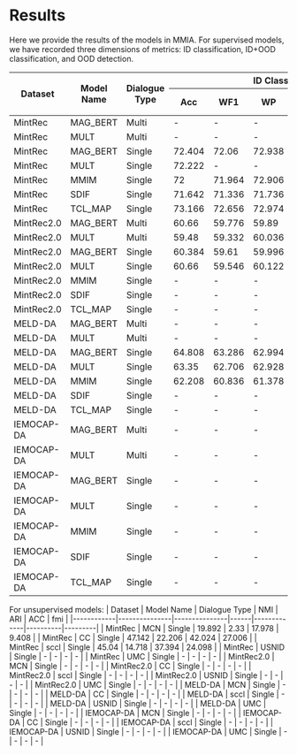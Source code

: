 # Results
Here we provide the results of the models in MMIA. For supervised models, we have recorded three dimensions of metrics: ID classification, ID+OOD classification, and OOD detection.

<table>
  <thead>
    <tr>
      <th rowspan="2">Dataset</th>
      <th rowspan="2">Model Name</th>
      <th rowspan="2">Dialogue Type</th>
      <th colspan="6">ID Classification</th>
      <th colspan="4">ID+OOD Classification</th>
      <th colspan="5">OOD Detection</th>
    </tr>
    <tr>
      <th>Acc</th>
      <th>WF1</th>
      <th>WP</th>
      <th>F1</th>
      <th>P</th>
      <th>R</th>
      <th>ACC</th>
      <th>F1-Known</th>
      <th>F1-Open</th>
      <th>F1</th>
      <th>AUROC</th>
      <th>AUPR-IN</th>
      <th>AUPR-OUT</th>
      <th>FPR95</th>
      <th>DER</th>
    </tr>
  </thead>
  <tbody>
    <tr>
      <td>MintRec</td>
      <td>MAG_BERT</td>
      <td>Multi</td>
      <td> - </td>
      <td> - </td>
      <td> - </td>
      <td> - </td>
      <td> - </td>
      <td> - </td>
      <td> - </td>
        <td> - </td>
        <td> - </td>
        <td> - </td>
        <td> - </td>
        <td> - </td>
        <td> - </td>
        <td> - </td>
        <td> - </td>
    </tr>
    <tr>
      <td>MintRec</td>
      <td>MULT</td>
      <td>Multi</td>
      <td> - </td>
      <td> - </td>
      <td> - </td>
      <td> - </td>
      <td> - </td>
      <td> - </td>
      <td> - </td>
        <td> - </td>
        <td> - </td>
        <td> - </td>
        <td> - </td>
        <td> - </td>
        <td> - </td>
        <td> - </td>
        <td> - </td>
    </tr>
    <tr>
      <td>MintRec</td>
      <td>MAG_BERT</td>
      <td>Single</td>
      <td>72.404</td>
      <td> 72.06 </td>
      <td> 72.938 </td>
      <td>68.286</td>
      <td>68.868</td>
      <td>69.216</td>
      <td> - </td>
        <td> - </td>
        <td> - </td>
        <td> - </td>
        <td> 76.628 </td>
        <td> 75.016 </td>
        <td> 75.545 </td>
        <td> 73.78 </td>
        <td> 39.122 </td>
    </tr>
    <tr>
      <td>MintRec</td>
      <td>MULT</td>
      <td>Single</td>
      <td>72.222</td>
      <td> - </td>
      <td> - </td>
      <td>69.394</td>
      <td>70.112</td>
      <td>69.368</td>
      <td> - </td>
        <td> - </td>
        <td> - </td>
        <td> - </td>
        <td> - </td>
        <td> - </td>
        <td> - </td>
        <td> - </td>
        <td> - </td>
    </tr>
    <tr>
      <td>MintRec</td>
      <td>MMIM</td>
      <td>Single</td>
      <td>72</td>
      <td>71.964</td>
      <td>72.906</td>
      <td>68.856</td>
      <td>69.72</td>
      <td>69.046</td>
      <td> - </td>
        <td> - </td>
        <td> - </td>
        <td> - </td>
        <td>76.142</td>
        <td>76.392</td>
        <td>773.768</td>
        <td>76.622</td>
        <td>40.538</td>
    </tr>
    <tr>
      <td>MintRec</td>
      <td>SDIF</td>
      <td>Single</td>
      <td>71.642</td>
      <td>71.336</td>
      <td>71.736</td>
      <td>68.188</td>
      <td>69.076</td>
      <td>68.3</td>
      <td> - </td>
        <td> - </td>
        <td> - </td>
        <td> - </td>
        <td>78.608</td>
        <td>77.28</td>
        <td>78.122</td>
        <td>70.578</td>
        <td>37.556</td>
    </tr>
    <tr>
      <td>MintRec</td>
      <td>TCL_MAP</td>
      <td>Single</td>
      <td>73.166</td>
      <td>72.656</td>
      <td> 72.974 </td>
      <td> 68.922 </td>
      <td> 68.9 </td>
      <td> 69.988 </td>
      <td> - </td>
        <td> - </td>
        <td> - </td>
        <td> - </td>
        <td> 75.208 </td>
        <td> 74.58 </td>
        <td> 73.274 </td>
        <td> 78.888 </td>
        <td> 41.64 </td>
    </tr>
    <tr>
      <td>MintRec2.0</td>
      <td>MAG_BERT</td>
      <td>Multi</td>
      <td> 60.66 </td>
      <td> 59.776 </td>
      <td> 59.89 </td>
      <td> 53.78 </td>
      <td> 55.698 </td>
      <td> 53.938 </td>
      <td> 56.056 </td>
        <td> 47.108 </td>
        <td> 62.334 </td>
        <td> 47.598 </td>
        <td> - </td>
        <td> - </td>
        <td> - </td>
        <td> - </td>
        <td> - </td>
    </tr>
    <tr>
      <td>MintRec2.0</td>
      <td>MULT</td>
      <td>Multi</td>
      <td> 59.48 </td>
      <td> 59.332 </td>
      <td> 60.036 </td>
      <td> 53.9 </td>
      <td> 54.908 </td>
      <td> 54.148 </td>
      <td> 56.074 </td>
        <td> 46.448 </td>
        <td> 62.928 </td>
        <td> 46.98 </td>
        <td> - </td>
        <td> - </td>
        <td> - </td>
        <td> - </td>
        <td> - </td>
    </tr>
    <tr>
      <td>MintRec2.0</td>
      <td>MAG_BERT</td>
      <td>Single</td>
      <td> 60.384 </td>
      <td> 59.61 </td>
      <td> 59.996 </td>
      <td> 54.738 </td>
      <td> 57.454 </td>
      <td> 54.538 </td>
      <td> 45.738 </td>
        <td> 46.266 </td>
        <td>39.27 </td>
        <td> 46.04 </td>
        <td> - </td>
        <td> - </td>
        <td> - </td>
        <td> - </td>
        <td> - </td>
    </tr>
    <tr>
      <td>MintRec2.0</td>
      <td>MULT</td>
      <td>Single</td>
      <td> 60.66 </td>
      <td> 59.546 </td>
      <td> 60.122 </td>
      <td> 54.118 </td>
      <td> 58.016 </td>
      <td> 53.768 </td>
      <td> 46.144 </td>
        <td> 45.646 </td>
        <td> 38.572 </td>
        <td> 45.416 </td>
        <td> - </td>
        <td> - </td>
        <td> - </td>
        <td> - </td>
        <td> - </td>
    </tr>
    <tr>
      <td>MintRec2.0</td>
      <td>MMIM</td>
      <td>Single</td>
      <td> - </td>
      <td> - </td>
      <td> - </td>
      <td> - </td>
      <td> - </td>
      <td> - </td>
      <td> - </td>
        <td> - </td>
        <td> - </td>
        <td> - </td>
        <td> - </td>
        <td> - </td>
        <td> - </td>
        <td> - </td>
        <td> - </td>
    </tr>
    <tr>
      <td>MintRec2.0</td>
      <td>SDIF</td>
      <td>Single</td>
      <td> - </td>
      <td> - </td>
      <td> - </td>
      <td> - </td>
      <td> - </td>
      <td> - </td>
      <td> - </td>
        <td> - </td>
        <td> - </td>
        <td> - </td>
        <td> - </td>
        <td> - </td>
        <td> - </td>
        <td> - </td>
        <td> - </td>
    </tr>
    <tr>
      <td>MintRec2.0</td>
      <td>TCL_MAP</td>
      <td>Single</td>
      <td> - </td>
      <td> - </td>
      <td> - </td>
      <td> - </td>
      <td> - </td>
      <td> - </td>
      <td> - </td>
        <td> - </td>
        <td> - </td>
        <td> - </td>
        <td> - </td>
        <td> - </td>
        <td> - </td>
        <td> - </td>
        <td> - </td>
    </tr>
    <tr>
      <td>MELD-DA</td>
      <td>MAG_BERT</td>
      <td>Multi</td>
      <td> - </td>
      <td> - </td>
      <td> - </td>
      <td> - </td>
      <td> - </td>
      <td> - </td>
      <td> - </td>
        <td> - </td>
        <td> - </td>
        <td> - </td>
        <td> - </td>
        <td> - </td>
        <td> - </td>
        <td> - </td>
        <td> - </td>
    </tr>
    <tr>
      <td>MELD-DA</td>
      <td>MULT</td>
      <td>Multi</td>
      <td> - </td>
      <td> - </td>
      <td> - </td>
      <td> - </td>
      <td> - </td>
      <td> - </td>
      <td> - </td>
        <td> - </td>
        <td> - </td>
        <td> - </td>
        <td> - </td>
        <td> - </td>
        <td> - </td>
        <td> - </td>
        <td> - </td>
    </tr>
    <tr>
      <td>MELD-DA</td>
      <td>MAG_BERT</td>
      <td>Single</td>
      <td> 64.808 </td>
      <td> 63.286 </td>
      <td> 62.994 </td>
      <td> 54.458 </td>
      <td> 57.738 </td>
      <td> 53.704 </td>
      <td> - </td>
        <td> - </td>
        <td> - </td>
        <td> - </td>
        <td> 68.654 </td>
        <td> 84.86 </td>
        <td> 45.516 </td>
        <td> 77.072 </td>
        <td> 59.256 </td>
    </tr>
    <tr>
      <td>MELD-DA</td>
      <td>MULT</td>
      <td>Single</td>
      <td> 63.35 </td>
      <td> 62.706 </td>
      <td> 62.928 </td>
      <td> 54.79 </td>
      <td> 59.856 </td>
      <td> 54 </td>
      <td> - </td>
        <td> - </td>
        <td> - </td>
        <td> - </td>
        <td> 66.622 </td>
        <td> 84.33 </td>
        <td> 37.6 </td>
        <td> 85.106 </td>
        <td> 65.298 </td>
    </tr>
    <tr>
      <td>MELD-DA</td>
      <td>MMIM</td>
      <td>Single</td>
      <td> 62.208 </td>
      <td> 60.836</td>
      <td> 61.378 </td>
      <td> 53.166 </td>
      <td> 54.208 </td>
      <td> 54.522 </td>
      <td> - </td>
        <td> - </td>
        <td> - </td>
        <td> - </td>
        <td> 71.704 </td>
        <td> 86.91 </td>
        <td> 47.63 </td>
        <td> 77.918 </td>
        <td> 59.858 </td>
    </tr>
    <tr>
      <td>MELD-DA</td>
      <td>SDIF</td>
      <td>Single</td>
      <td> - </td>
      <td> - </td>
      <td> - </td>
      <td> - </td>
      <td> - </td>
      <td> - </td>
      <td> - </td>
        <td> - </td>
        <td> - </td>
        <td> - </td>
        <td> - </td>
        <td> - </td>
        <td> - </td>
        <td> - </td>
        <td> - </td>
    </tr>
    <tr>
      <td>MELD-DA</td>
      <td>TCL_MAP</td>
      <td>Single</td>
      <td> - </td>
      <td> - </td>
      <td> - </td>
      <td> - </td>
      <td> - </td>
      <td> - </td>
      <td> - </td>
        <td> - </td>
        <td> - </td>
        <td> - </td>
        <td> - </td>
        <td> - </td>
        <td> - </td>
        <td> - </td>
        <td> - </td>
    </tr>
    <tr>
      <td>IEMOCAP-DA</td>
      <td>MAG_BERT</td>
      <td>Multi</td>
      <td> - </td>
      <td> - </td>
      <td> - </td>
      <td> - </td>
      <td> - </td>
      <td> - </td>
      <td> - </td>
        <td> - </td>
        <td> - </td>
        <td> - </td>
        <td> - </td>
        <td> - </td>
        <td> - </td>
        <td> - </td>
        <td> - </td>
    </tr>
    <tr>
      <td>IEMOCAP-DA</td>
      <td>MULT</td>
      <td>Multi</td>
      <td> - </td>
      <td> - </td>
      <td> - </td>
      <td> - </td>
      <td> - </td>
      <td> - </td>
      <td> - </td>
        <td> - </td>
        <td> - </td>
        <td> - </td>
        <td> - </td>
        <td> - </td>
        <td> - </td>
        <td> - </td>
        <td> - </td>
    </tr>
    <tr>
      <td>IEMOCAP-DA</td>
      <td>MAG_BERT</td>
      <td>Single</td>
      <td> - </td>
      <td> - </td>
      <td> - </td>
      <td> - </td>
      <td> - </td>
      <td> - </td>
      <td> - </td>
        <td> - </td>
        <td> - </td>
        <td> - </td>
        <td> - </td>
        <td> - </td>
        <td> - </td>
        <td> - </td>
        <td> - </td>
    </tr>
    <tr>
      <td>IEMOCAP-DA</td>
      <td>MULT</td>
      <td>Single</td>
      <td> - </td>
      <td> - </td>
      <td> - </td>
      <td> - </td>
      <td> - </td>
      <td> - </td>
      <td> - </td>
        <td> - </td>
        <td> - </td>
        <td> - </td>
        <td> - </td>
        <td> - </td>
        <td> - </td>
        <td> - </td>
        <td> - </td>
    </tr>
    <tr>
      <td>IEMOCAP-DA</td>
      <td>MMIM</td>
      <td>Single</td>
      <td> - </td>
      <td> - </td>
      <td> - </td>
      <td> - </td>
      <td> - </td>
      <td> - </td>
      <td> - </td>
        <td> - </td>
        <td> - </td>
        <td> - </td>
        <td> - </td>
        <td> - </td>
        <td> - </td>
        <td> - </td>
        <td> - </td>
    </tr>
    <tr>
      <td>IEMOCAP-DA</td>
      <td>SDIF</td>
      <td>Single</td>
      <td> - </td>
      <td> - </td>
      <td> - </td>
      <td> - </td>
      <td> - </td>
      <td> - </td>
      <td> - </td>
        <td> - </td>
        <td> - </td>
        <td> - </td>
        <td> - </td>
        <td> - </td>
        <td> - </td>
        <td> - </td>
        <td> - </td>
    </tr>
    <tr>
      <td>IEMOCAP-DA</td>
      <td>TCL_MAP</td>
      <td>Single</td>
      <td> - </td>
      <td> - </td>
      <td> - </td>
      <td> - </td>
      <td> - </td>
      <td> - </td>
      <td> - </td>
        <td> - </td>
        <td> - </td>
        <td> - </td>
        <td> - </td>
        <td> - </td>
        <td> - </td>
        <td> - </td>
        <td> - </td>
    </tr>
  </tbody>
</table>


For unsupervised models:
| Dataset    | Model Name    | Dialogue Type | NMI  | ARI | ACC | fmi |
|------------|---------------|---------------|------|-------------|----------|---------|
| MintRec    | MCN           | Single        | 19.892    | 2.33           | 17.978        | 9.408       |
| MintRec    | CC            | Single        | 47.142    | 22.206           | 42.024        | 27.006       |
| MintRec    | sccl          | Single        | 45.04    | 14.718           | 37.394        | 24.098       |
| MintRec    | USNID         | Single        | -    | -           | -        | -       |
| MintRec    | UMC           | Single        | -    | -           | -        | -       |
| MintRec2.0 | MCN           | Single        | -    | -           | -        | -       |
| MintRec2.0 | CC            | Single        | -    | -           | -        | -       |
| MintRec2.0 | sccl          | Single        | -    | -           | -        | -       |
| MintRec2.0 | USNID         | Single        | -    | -           | -        | -       |
| MintRec2.0 | UMC           | Single        | -    | -           | -        | -       |
| MELD-DA    | MCN           | Single        | -    | -           | -        | -       |
| MELD-DA    | CC            | Single        | -    | -           | -        | -       |
| MELD-DA    | sccl          | Single        | -    | -           | -        | -       |
| MELD-DA    | USNID         | Single        | -    | -           | -        | -       |
| MELD-DA    | UMC           | Single        | -    | -           | -        | -       |
| IEMOCAP-DA | MCN           | Single        | -    | -           | -        | -       |
| IEMOCAP-DA | CC            | Single        | -    | -           | -        | -       |
| IEMOCAP-DA | sccl          | Single        | -    | -           | -        | -       |
| IEMOCAP-DA | USNID         | Single        | -    | -           | -        | -       |
| IEMOCAP-DA | UMC           | Single        | -    | -           | -        | -       |


